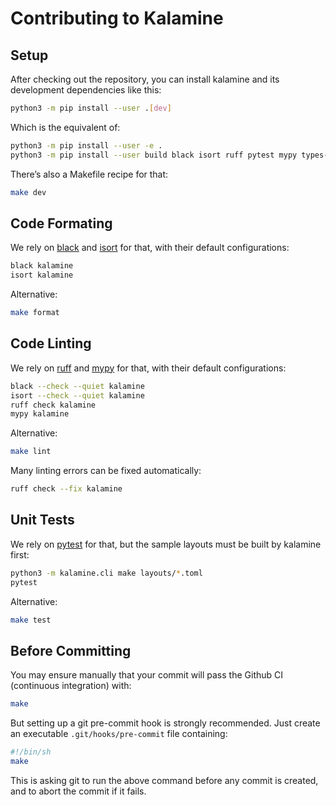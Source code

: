 Contributing to Kalamine
================================================================================


Setup
--------------------------------------------------------------------------------

After checking out the repository, you can install kalamine and its development dependencies like this:

```bash
python3 -m pip install --user .[dev]
```

Which is the equivalent of:

```bash
python3 -m pip install --user -e .
python3 -m pip install --user build black isort ruff pytest mypy types-PyYAML pre-commit
```

There’s also a Makefile recipe for that:

```bash
make dev
```


Code Formating
--------------------------------------------------------------------------------

We rely on [black][1] and [isort][2] for that, with their default configurations:

```bash
black kalamine
isort kalamine
```

Alternative:

```bash
make format
```

[1]: https://black.readthedocs.io
[2]: https://pycqa.github.io/isort/


Code Linting
--------------------------------------------------------------------------------

We rely on [ruff][3] and [mypy][4] for that, with their default configurations:

```bash
black --check --quiet kalamine
isort --check --quiet kalamine
ruff check kalamine
mypy kalamine
```

Alternative:

```bash
make lint
```

Many linting errors can be fixed automatically:

```bash
ruff check --fix kalamine
```

[3]: https://docs.astral.sh/ruff/
[4]: https://mypy.readthedocs.io


Unit Tests
--------------------------------------------------------------------------------

We rely on [pytest][5] for that, but the sample layouts must be built by
kalamine first:

```bash
python3 -m kalamine.cli make layouts/*.toml
pytest
```

Alternative:

```bash
make test
```

[5]: https://docs.pytest.org


Before Committing
--------------------------------------------------------------------------------

You may ensure manually that your commit will pass the Github CI (continuous integration) with:

```bash
make
```

But setting up a git pre-commit hook is strongly recommended. Just create an executable `.git/hooks/pre-commit` file containing:

```bash
#!/bin/sh
make
```

This is asking git to run the above command before any commit is created, and to abort the commit if it fails.
